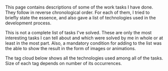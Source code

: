 This page contains descriptions of some of the work tasks I have done. They follow in reverse chronological order. For each of them, I tried to briefly state the essence, and also gave a list of technologies used in the development process.

This is not a complete list of tasks I've solved. These are only the most interesting tasks I can tell about and which were solved by me in whole or at least in the most part. Also, a mandatory condition for adding to the list was the able to show the result in the form of images or animations.

The tag cloud below shows all the technologies used among all of the tasks. Size of each tag depends on number of its occurrences.
